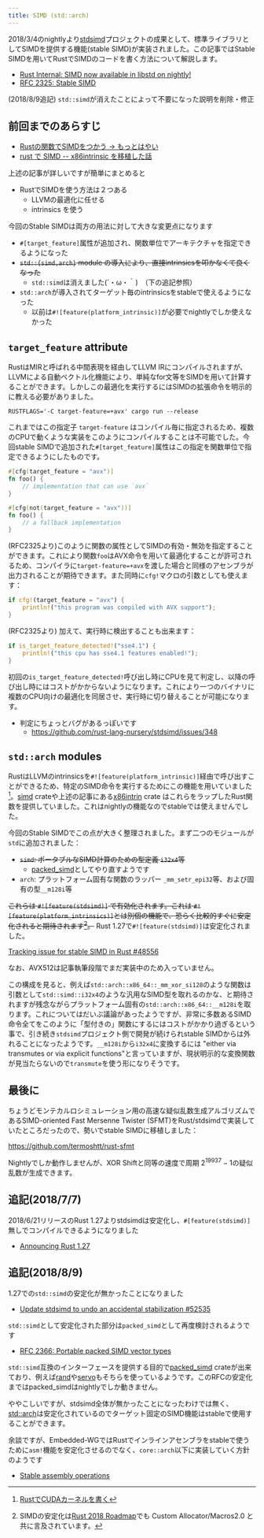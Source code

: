 ```yaml
---
title: SIMD (std::arch)
---
```


2018/3/4のnightlyより[stdsimd](https://github.com/rust-lang-nursery/stdsimd)プロジェクトの成果として、標準ライブラリとしてSIMDを提供する機能(stable SIMD)が実装されました。この記事ではStable SIMDを用いてRustでSIMDのコードを書く方法について解説します。

- [Rust Internal: SIMD now available in libstd on nightly!](https://internals.rust-lang.org/t/simd-now-available-in-libstd-on-nightly/6903)
- [RFC 2325: Stable SIMD](https://github.com/rust-lang/rfcs/blob/master/text/2325-stable-simd.md)

(2018/8/9追記) `std::simd`が消えたことによって不要になった説明を削除・修正

前回までのあらすじ
--------
- [Rustの関数でSIMDをつかう → もっとはやい](https://qiita.com/tatsuya6502/items/7ffc623fc60be0220409)
- [rust で SIMD -- x86intrinsic を移植した話](http://mayah.jp/article/2016/x86intrin/)

上述の記事が詳しいですが簡単にまとめると

- RustでSIMDを使う方法は２つある
    - LLVMの最適化に任せる
    - intrinsics を使う

今回のStable SIMDは両方の用法に対して大きな変更点になります

- `#[target_feature]`属性が追加され、関数単位でアーキテクチャを指定できるようになった
- ~~`std::{simd,arch}` module の導入により、直接intrinsicsを叩かなくて良くなった~~
  - `std::simd`は消えました(´・ω・｀)　（下の追記参照）
- `std::arch`が導入されてターゲット毎のintrinsicsをstableで使えるようになった
  - 以前は`#![feature(platform_intrinsic)]`が必要でnightlyでしか使えなかった

`target_feature` attribute
---------------------------

RustはMIRと呼ばれる中間表現を経由してLLVM IRにコンパイルされますが、LLVMによる自動ベクトル化機能により、単純なfor文等をSIMDを用いて計算することができます。しかしこの最適化を実行するにはSIMDの拡張命令を明示的に教える必要がありました。

```
RUSTFLAGS='-C target-feature=+avx' cargo run --release
```

これまではこの指定子 `target-feature` はコンパイル毎に指定されるため、複数のCPUで動くような実装をこのようにコンパイルすることは不可能でした。今回stable SIMDで追加された`#[target_feature]`属性はこの指定を関数単位で指定できるようにしたものです。

```rust
#[cfg(target_feature = "avx")]
fn foo() {
    // implementation that can use `avx`
}

#[cfg(not(target_feature = "avx"))]
fn foo() {
    // a fallback implementation
}
```

(RFC2325より)このように関数の属性としてSIMDの有効・無効を指定することができます。これにより関数`foo`はAVX命令を用いて最適化することが許可されるため、コンパイラに`target-feature=+avx`を渡した場合と同様のアセンブラが出力されることが期待できます。また同時に`cfg!`マクロの引数としても使えます：

```rust
if cfg!(target_feature = "avx") {
    println!("this program was compiled with AVX support");
}
```

(RFC2325より)
加えて、実行時に検出することも出来ます：

```rust
if is_target_feature_detected!("sse4.1") {
    println!("this cpu has sse4.1 features enabled!");
}
```

初回の`is_target_feature_detected!`呼び出し時にCPUを見て判定し、以降の呼び出し時にはコストがかからないようになります。これにより一つのバイナリに複数のCPU向けの最適化を同居させ、実行時に切り替えることが可能になります。

- 判定にちょっとバグがあるっぽいです 
  - https://github.com/rust-lang-nursery/stdsimd/issues/348

`std::arch` modules
--------------------
RustはLLVMのintrinsicsを`#![feature(platform_intrinsic)]`経由で呼び出すことができるため、特定のSIMD命令を実行するためにこの機能を用いていました[^ptx]。[simd](https://rust-lang-nursery.github.io/simd/doc/simd/index.html) crateや上述の記事にある[x86intrin](https://crates.io/crates/x86intrin) crate はこれらをラップしたRust関数を提供していました。これはnightlyの機能なのでstableでは使えませんでした。

[^ptx]: [RustでCUDAカーネルを書く](https://qiita.com/termoshtt/items/b98d5c46ab9c1ab1f7b6)

今回のStable SIMDでこの点が大きく整理されました。まず二つのモジュールが`std`に追加されました：

- ~~`simd`: ポータブルなSIMD計算のための型定義 `i32x4`等~~
  - [packed_simd](https://github.com/rust-lang/rfcs/pull/2366)としてやり直すようです 
- `arch`: プラットフォーム固有な関数のラッパー `_mm_setr_epi32`等、および固有の型`__m128i`等

~~これらは `#![feature(stdsimd)]` で有効化されます。これは `#![feature(platform_intrinsics)]`とは別個の機能で、恐らく比較的すぐに安定化されると期待されます[^rust2018]。~~
Rust 1.27で`#![feature(stdsimd)]`は安定化されました。

[^rust2018]: SIMDの安定化は[Rust 2018 Roadmap](https://github.com/rust-lang/rfcs/blob/master/text/2314-roadmap-2018.md)でも Custom Allocator/Macros2.0 と共に言及されています。

[Tracking issue for stable SIMD in Rust #48556](https://github.com/rust-lang/rust/issues/48556)

なお、AVX512は記事執筆段階でまだ実装中のため入っていません。

この構成を見ると、例えば`std::arch::x86_64::_mm_xor_si128`のような関数は引数として`std::simd::i32x4`のような汎用なSIMD型を取れるのかな、と期待されますが残念ながらプラットフォーム固有の`std::arch::x86_64::__m128i`を取ります。これについてはだいぶ議論があったようですが、非常に多数あるSIMD命令全てをこのように「型付きの」関数にするにはコストがかかり過ぎるという事で、引き続き`stdsimd`プロジェクト側で開発が続けられstable SIMDからは外れることになったようです。`__m128i`から`i32x4`に変換するには "either via transmutes or via explicit functions"と言っていますが、現状明示的な変換関数が見当たらないので`transmute`を使う形になりそうです。

最後に
------
ちょうどモンテカルロシミュレーション用の高速な疑似乱数生成アルゴリズムであるSIMD-oriented Fast Mersenne Twister (SFMT)をRust/stdsimdで実装していたところだったので、勢いでstable SIMDに移植しました：

https://github.com/termoshtt/rust-sfmt

Nightlyでしか動作しませんが、XOR Shiftと同等の速度で周期 $2^{19937} -1$の疑似乱数が生成できます。

追記(2018/7/7)
--------------
2018/6/21リリースのRust 1.27よりstdsimdは安定化し、`#[feature(stdsimd)]`無しでコンパイルできるようになりました

- [Announcing Rust 1.27](https://blog.rust-lang.org/2018/06/21/Rust-1.27.html)

追記(2018/8/9)
--------------
1.27での`std::simd`の安定化が無かったことになりました

- [Update stdsimd to undo an accidental stabilization #52535](https://github.com/rust-lang/rust/pull/52535)

`std::simd`として安定化された部分は`packed_simd`として再度検討されるようです

- [RFC 2366: Portable packed SIMD vector types](https://github.com/rust-lang/rfcs/pull/2366)

`std::simd`互換のインターフェースを提供する目的で[packed_simd](https://github.com/rust-lang-nursery/packed_simd) crateが出来ており、例えば[rand](https://github.com/rust-lang-nursery/rand/pull/569)や[servo](https://github.com/servo/servo/pull/21272)もそちらを使っているようです。このRFCの安定化まではpacked_simdはnightlyでしか動きません。

ややこしいですが、stdsimd全体が無かったことになったわけでは無く、[std::arch](https://doc.rust-lang.org/beta/std/arch/)は安定化されているのでターゲット固定のSIMD機能はstableで使用することができます。

余談ですが、Embedded-WGではRustでインラインアセンブラをstableで使うために`asm!`機能を安定化させるのでなく、`core::arch`以下に実装していく方針のようです

- [Stable assembly operations](https://github.com/rust-embedded/wg/issues/63)

